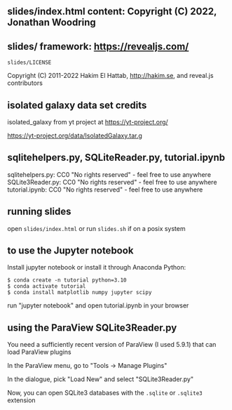 ## slides/index.html content: Copyright (C) 2022, Jonathan Woodring

## slides/ framework: <https://revealjs.com/>

`slides/LICENSE`

Copyright (C) 2011-2022 Hakim El Hattab, http://hakim.se, and reveal.js
contributors

## isolated galaxy data set credits

isolated\_galaxy from yt project at <https://yt-project.org/>

<https://yt-project.org/data/IsolatedGalaxy.tar.g>

## sqlitehelpers.py, SQLiteReader.py, tutorial.ipynb

sqlitehelpers.py: CC0 "No rights reserved" - feel free to use anywhere
SQLite3Reader.py: CC0 "No rights reserved" - feel free to use anywhere
tutorial.ipynb: CC0 "No rights reserved" - feel free to use anywhere

## running slides

open `slides/index.html` or run `slides.sh` if on a posix system

## to use the Jupyter notebook

Install jupyter notebook or install it through Anaconda Python:

```
$ conda create -n tutorial python=3.10
$ conda activate tutorial
$ conda install matplotlib numpy jupyter scipy
```

run "jupyter notebook" and open tutorial.ipynb in your browser

## using the ParaView SQLite3Reader.py

You need a sufficiently recent version of ParaView (I used 5.9.1) that can
load ParaView plugins

In the ParaView menu, go to "Tools -> Manage Plugins"

In the dialogue, pick "Load New" and select "SQLite3Reader.py"

Now, you can open SQLite3 databases with the `.sqlite` or `.sqlite3` extension
